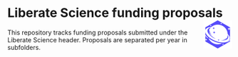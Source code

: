 # Liberate Science funding proposals <img src="https://raw.githubusercontent.com/libscie/design/main/libscie-logomark-1024-square.png" align="right" height="64" />

This repository tracks funding proposals submitted under the Liberate
Science header. Proposals are separated per year in subfolders.
